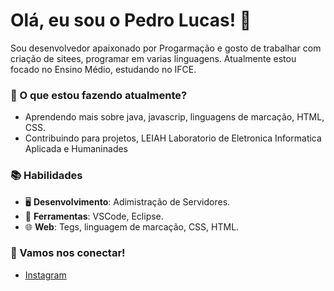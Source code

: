# Olá, eu sou o Pedro Lucas! 👋

Sou desenvolvedor apaixonado por Progarmação e gosto de trabalhar com criação de sitees, programar em varias linguagens. Atualmente estou focado no Ensino Médio, estudando no IFCE.

### 🚀 O que estou fazendo atualmente?
- Aprendendo mais sobre java, javascrip, linguagens de marcação, HTML, CSS.
- Contribuindo para projetos, LEIAH Laboratorio de Eletronica Informatica Aplicada e Humaninades


### 📚 Habilidades
- 🖥️ **Desenvolvimento**: Adimistração de Servidores.
- 🔧 **Ferramentas**: VSCode, Eclipse.
- 🌐 **Web**: Tegs, linguagem de marcação, CSS, HTML.

### 💬 Vamos nos conectar!
- [Instagram](https://www.instagram.com/rodriiguess.zx/)




